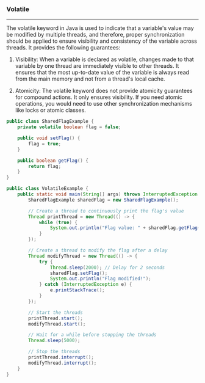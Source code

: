 ###  Volatile 
----------------------------- ------------
The volatile keyword in Java is used to indicate that a variable's value may be modified 
by multiple threads, and therefore, proper synchronization should be applied to ensure visibility and consistency of the variable across threads.
It provides the following guarantees:



1. Visibility: When a variable is declared as volatile, changes made to that variable by one thread are immediately visible to other threads.
   It ensures that the most up-to-date value of the variable is always read from the main memory and not from a thread's local cache.

2. Atomicity: The volatile keyword does not provide atomicity guarantees for compound actions.
   It only ensures visibility.
   If you need atomic operations, you would need to use other synchronization mechanisms like locks or atomic classes.

```java
public class SharedFlagExample {
    private volatile boolean flag = false;

    public void setFlag() {
        flag = true;
    }

    public boolean getFlag() {
        return flag;
    }
}

```



```java
public class VolatileExample {
    public static void main(String[] args) throws InterruptedException {
        SharedFlagExample sharedFlag = new SharedFlagExample();

        // Create a thread to continuously print the flag's value
        Thread printThread = new Thread(() -> {
            while (true) {
                System.out.println("Flag value: " + sharedFlag.getFlag());
            }
        });

        // Create a thread to modify the flag after a delay
        Thread modifyThread = new Thread(() -> {
            try {
                Thread.sleep(2000); // Delay for 2 seconds
                sharedFlag.setFlag();
                System.out.println("Flag modified!");
            } catch (InterruptedException e) {
                e.printStackTrace();
            }
        });

        // Start the threads
        printThread.start();
        modifyThread.start();

        // Wait for a while before stopping the threads
        Thread.sleep(5000);

        // Stop the threads
        printThread.interrupt();
        modifyThread.interrupt();
    }
}


```